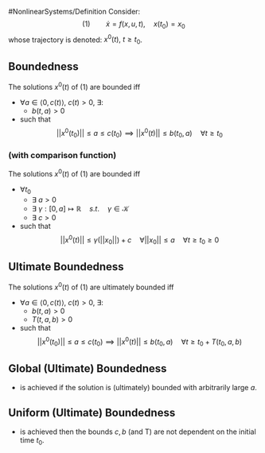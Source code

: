 #NonlinearSystems/Definition
Consider:
$$(1)\qquad  \dot{x} = f(x,u,t), \quad x(t_0) = x_0$$
whose trajectory is denoted:   $x^0(t), ~t\geq t_0$.
## Boundedness
The solutions $x^0(t)$ of (1) are bounded iff
- $\forall a\in\langle0,c(t)\rangle,~c(t)>0,~\exists:$
	- $b(t,a)>0$
- such that
$$ ||x^0(t_0)|| \leq a \leq c(t_0)  \implies ||x^0(t)|| \leq b(t_0,a) \quad\forall t\geq t_0$$
### (with comparison function)
The solutions $x^0(t)$ of (1) are bounded iff
- $\forall t_0$
	- $\exists~a > 0$
	- $\exists~\gamma:[0,a]\mapsto\mathbb{R} \quad s.t. \quad \gamma \in \mathcal{K}$
	- $\exists~c > 0$
- such that
$$ ||x^0(t)|| \leq \gamma(||x_0||) + c \quad \forall ||x_0||\leq a \quad\forall t\geq t_0\geq0$$

## Ultimate Boundedness
The solutions $x^0(t)$ of (1) are ultimately bounded iff
-  $\forall a\in\langle0,c(t)\rangle,~c(t)>0,~\exists:$
	- $b(t,a)>0$
	- $T(t,a,b) > 0$
- such that
$$ ||x^0(t_0)|| \leq a \leq c(t_0)  \implies ||x^0(t)|| \leq b(t_0,a) \quad\forall t\geq t_0 + T(t_0,a,b)$$

## Global (Ultimate) Boundedness
- is achieved if the solution is (ultimately) bounded with arbitrarily large $a$.

## Uniform (Ultimate) Boundedness
- is achieved then the bounds $c,b$ (and T) are not dependent on the initial time $t_0$.